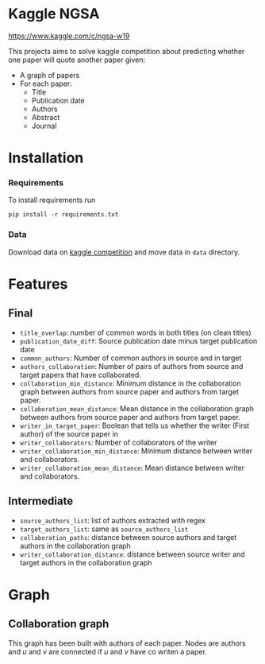 # Kaggle NGSA

https://www.kaggle.com/c/ngsa-w19

This projects aims to solve kaggle competition about predicting whether one paper will quote 
another paper given:
-   A graph of papers
-   For each paper:
     - Title
     - Publication date
     - Authors
     - Abstract
     - Journal 
        
# Installation

### Requirements 

To install requirements run 
```
pip install -r requirements.txt
```

### Data

Download data on [kaggle competition](https://www.kaggle.com/c/ngsa-w19) and move data in `data` 
directory.


# Features

## Final
- `title_overlap`: number of common words in both titles (on clean titles)
- `publication_date_diff`: Source publication date minus target publication date
- `common_authors`: Number of common authors in source and in target
- `authors_collaboration`: Number of pairs of authors from source and target papers 
that have collaborated.
- `collaboration_min_distance`: Minimum distance in the collaboration graph between authors from 
source paper and authors from target paper.
- `collaboration_mean_distance`: Mean distance in the collaboration graph between authors from 
source paper and authors from target paper.
- `writer_in_target_paper`: Boolean that tells us whether the writer (First author) of the source 
paper in 
- `writer_collaborators`: Number of collaborators of the writer
- `writer_collaboration_min_distance`: Minimum distance between writer and collaborators.
- `writer_collaboration_mean_distance`: Mean distance between writer and collaborators.


## Intermediate
- `source_authors_list`: list of authors extracted with regex
- `target_authors_list`: same as `source_authors_list`
- `collaboration_paths`: distance between source authors and target authors in the collaboration 
graph
- `writer_collaboration_distance`: distance between source writer and target authors in the 
collaboration graph


# Graph

## Collaboration graph

This graph has been built with authors of each paper. 
Nodes are authors and *u* and *v* are connected if *u* and *v* have co writen a paper.